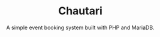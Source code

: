 <div align="center">
    <h1>Chautari</h1>
    <p>A simple event booking system built with PHP and MariaDB.</p>
</div>
